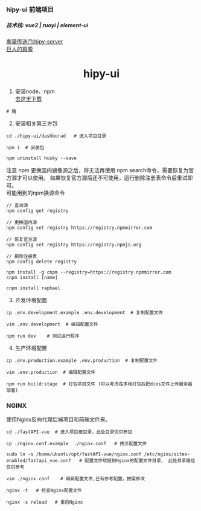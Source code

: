 ### hipy-ui 前端项目

##### 技术栈:  vue2 | ruoyi | element-ui

[套装传送门:hipy-server](https://github.com/hjdhnx/hipy-server/)  
[巨人的肩膀](https://github.com/JohnDoe1996/fastAPI-vue)

# <center> hipy-ui </center>

1. 安装node、npm  
   [去这里下载](https://registry.npmmirror.com/binary.html?path=node/v16.19.1/)

```shell
# 略
```

2. 安装相关第三方包

```shell
cd ./hipy-ui/dashborad   # 进入项目目录

npm i  # 安装包

npm uninstall husky --save
```

注意 npm 更换国内镜像源之后，将无法再使用 npm search命令，需要恢复为官方源才可以使用。 如果恢复官方源后还不可使用，运行删除注册表命令后重试即可。  
可能用到的npm换源命令

```shell
// 查询源
npm config get registry

// 更换国内源
npm config set registry https://registry.npmmirror.com

// 恢复官方源
npm config set registry https://registry.npmjs.org

// 删除注册表
npm config delete registry

npm install -g cnpm --registry=https://registry.npmmirror.com
cnpm install [name]

cnpm install raphael
```

3. 开发环境配置

```shell
cp .env.development.example .env.development  # 复制配置文件

vim .env.development  # 编辑配置文件

npm run dev    # 测试运行程序 
```

4. 生产环境配置

```shell
cp .env.production.example .env.production  # 复制配置文件

vim .env.production  # 编辑配置文件

npm run build:stage  # 打包项目文件 (可以考虑在本地打包后把dies文件上传服务器部署)
```

### NGINX

使用Nginx反向代理后端项目和前端文件夹。

```shell
cd ./fastAPI-vue  # 进入项目根目录，此处目录仅供参加

cp ./nginx.conf.example  ./nginx.conf   # 拷贝配置文件

sudo ln -s /home/ubuntu/opt/fastAPI-vue/nginx.conf /etc/nginx/sites-enabled/fastapi_vue.conf   # 配置文件软链到Nginx的配置文件目录， 此处目录路径仅供参考

vim ./nginx.conf    # 编辑配置文件,已有参考配置，按需修改

nginx -t   # 检查Nginx配置文件 

nginx -s reload   # 重启Nginx
```
